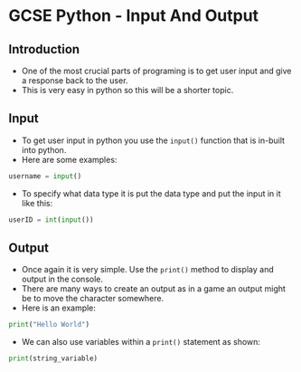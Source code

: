 # GCSE Python - Input And Output

## Introduction
* One of the most crucial parts of programing is to get user input and give a response back to the user.
* This is very easy in python so this will be a shorter topic.

## Input
* To get user input in python you use the `input()` function that is in-built into python.
* Here are some examples:
```Python
username = input() 
```
* To specify what data type it is put the data type and put the input in it like this:
```Python
userID = int(input()) 
```

## Output
* Once again it is very simple. Use the `print()` method to display and output in the console.
* There are many ways to create an output as in a game an output might be to move the character somewhere.
* Here is an example:
```Python
print("Hello World") 
```
* We can also use variables within a `print()` statement as shown:
```Python
print(string_variable)
```